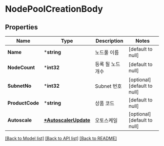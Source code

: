 # NodePoolCreationBody

## Properties
Name | Type | Description | Notes
------------ | ------------- | ------------- | -------------
**Name** | ***string** | 노드풀 이름 | [default to null]
**NodeCount** | ***int32** | 등록 될 노드 개수 | [default to null]
**SubnetNo** | ***int32** | Subnet 번호 | [optional] [default to null]
**ProductCode** | ***string** | 상품 코드 | [default to null]
**Autoscale** | **[*AutoscalerUpdate](AutoscalerUpdate.md)** | 오토스케일 | [optional] [default to null]

[[Back to Model list]](../README.md#documentation-for-models) [[Back to API list]](../README.md#documentation-for-api-endpoints) [[Back to README]](../README.md)


